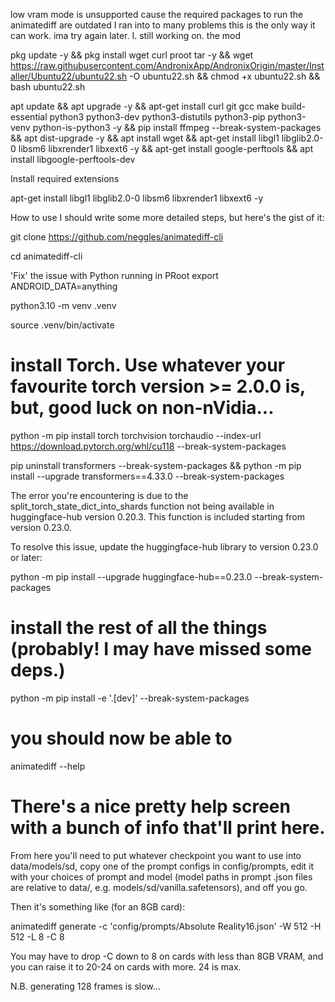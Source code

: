 low vram mode is unsupported cause the required packages to run the animatediff are outdated I ran into to many problems this is the only way it can work. ima try again later. I. still working on. the mod




pkg update -y && pkg install wget curl proot tar -y && wget https://raw.githubusercontent.com/AndronixApp/AndronixOrigin/master/Installer/Ubuntu22/ubuntu22.sh -O ubuntu22.sh && chmod +x ubuntu22.sh && bash ubuntu22.sh



apt update && apt upgrade -y && apt-get install curl git gcc make build-essential python3 python3-dev python3-distutils python3-pip python3-venv python-is-python3 -y && pip install ffmpeg --break-system-packages && apt dist-upgrade -y && apt install wget && apt-get install libgl1 libglib2.0-0 libsm6 libxrender1 libxext6 -y && apt-get install google-perftools &&
apt install libgoogle-perftools-dev

Install required extensions

apt-get install libgl1 libglib2.0-0 libsm6 libxrender1 libxext6 -y







How to use
I should write some more detailed steps, but here's the gist of it:

git clone https://github.com/neggles/animatediff-cli

cd animatediff-cli

'Fix' the issue with Python running in PRoot
export ANDROID_DATA=anything 

python3.10 -m venv .venv

source .venv/bin/activate

# install Torch. Use whatever your favourite torch version >= 2.0.0 is, but, good luck on non-nVidia...

python -m pip install torch torchvision torchaudio --index-url https://download.pytorch.org/whl/cu118 --break-system-packages

pip uninstall transformers --break-system-packages &&
python -m pip install --upgrade transformers==4.33.0 --break-system-packages


The error you're encountering is due to the split_torch_state_dict_into_shards function not being available in huggingface-hub version 0.20.3. This function is included starting from version 0.23.0.


To resolve this issue, update the huggingface-hub library to version 0.23.0 or later:

python -m pip install --upgrade huggingface-hub==0.23.0 --break-system-packages

# install the rest of all the things (probably! I may have missed some deps.)

python -m pip install -e '.[dev]' --break-system-packages

# you should now be able to

animatediff --help

# There's a nice pretty help screen with a bunch of info that'll print here.

From here you'll need to put whatever checkpoint you want to use into data/models/sd, copy one of the prompt configs in config/prompts, edit it with your choices of prompt and model (model paths in prompt .json files are relative to data/, e.g. models/sd/vanilla.safetensors), and off you go.

Then it's something like (for an 8GB card):

animatediff generate -c 'config/prompts/Absolute Reality16.json' -W 512 -H 512 -L 8 -C 8

You may have to drop -C down to 8 on cards with less than 8GB VRAM, and you can raise it to 20-24 on cards with more. 24 is max.

N.B. generating 128 frames is slow...



